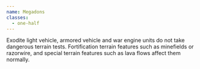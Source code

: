 ```yaml
---
name: Megadons
classes:
  - one-half
---
```

Exodite light vehicle, armored vehicle and war engine units do not take dangerous terrain tests. Fortification terrain features such as minefields or razorwire, and special terrain features such as lava flows affect them normally.
